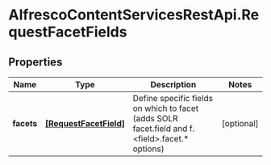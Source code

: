# AlfrescoContentServicesRestApi.RequestFacetFields

## Properties
Name | Type | Description | Notes
------------ | ------------- | ------------- | -------------
**facets** | [**[RequestFacetField]**](RequestFacetField.md) | Define specific fields on which to facet (adds SOLR facet.field and f.&lt;field&gt;.facet.* options)  | [optional] 


